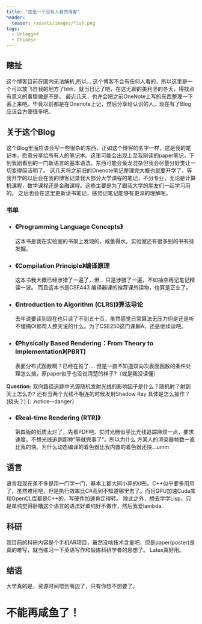```yaml
---
title: "这是一个没有人看的博客"
header:
  teaser: /assets/images/fish.png
tags:
  - Untagged
  - Chinese
---
```


## 瞎扯
这个博客目前在国内无法解析,所以... 这个博客不会有任何人看的，所以这里是一个可以放飞自我的地方了hhh，就当日记了吧，在这无聊的美利坚的冬天，得找点有意义的事情做是不是。
最近几天，也许会把之前OneNote上写的东西整理一下丢上来吧。毕竟以前都是在Onenote上记，然后分享给认识的人，现在有了Blog应该会方便很多吧。

## 关于这个Blog
这个Blog里面应该会写一些很杂的东西，正如这个博客的名字一样，这是我的笔记本，愿意分享给所有人的笔记本。这里可能会出现上至我刚读的paper笔记，下到我刚看到的一门新语言的基本语法。东西可能会鱼龙混杂但我会尽量分好类让一切变得简洁明了。
这几天将之前旧的Onenote笔记整理完大概也就要开学了，等我开学的以后会在我的博客记录我大部分大学课程的笔记，不分专业，无论是计算机课程，数学课程还是金融课程。这些主要是为了跟我大学的朋友们一起学习用的。
之后也会在这里更新读书笔记，感觉记笔记能够有更深的理解呢。
### 书单
- ### 《Programming Language Concepts》

	这本书是我在实验室的书架上发现的，咸鱼得水。实验室还有很多别的书有待发掘。
- ### 《Compilation Principle》编译原理

	这本书我大概已经涉猎了一遍了，但... 只是涉猎了一遍，不如抽空再记笔记精读一波。
	而且这本书是CSE443 编译器课的推荐课外读物，也算是正业了。
- ### 《Introduction to Algorithm (CLRS)》算法导论

	去年说要读到现在也只读了不到五十页，虽然感觉日常算法无压力但是还是听不懂搞OI那帮人整天说的什么。为了CSE250这门课躺A，还是继续读吧。
- ### 《Physically Based Rendering：From Theory to Implementation》(PBRT) 

	表面分布式函数啊？已经在推了.... 但是一直不知道双向次表面函数的条件处理怎么搞，原paper似乎也没说清楚的样子?（或是我没读懂）
	
	
**Question:** 双向路径追踪中光源随机发射光线的影响因子是什么？随机射？射到天上怎么办? 还有当两个光线不相连的时候发射Shadow Ray 具体是怎么操作？(挠头？) 
{: .notice--danger}

	
- ### 《Real-time Rendering (RTR)》

	第四版的纸质太烂了，先看PDF吧。实时光栅似乎比光线追踪麻烦一点，要求速度。不想光线追踪那种“等就完事了”。所以为什么 方某人的渲染器帧数一直比我的快。为什么动态编译的着色器比我内置的着色器还快...umm

## 语言
语言我现在差不多是用一门学一门，基本上都大同小异的(吧)。C++似乎要多用用了，虽然难用吧，但是执行效率比C#高到不知道哪里去了。而且GPU加速Cuda库和OpenCL库都是C++的。写硬件加速肯定得转。
除此之外，想去学学Lisp，只是单纯觉得卧槽这个语言的语法好单纯好不做作，然后我爱lambda.

## 科研
我目前的科研内容是个手机AR项目，虽然没啥技术含量吧，但是paper(poster)是真的难写，就当练习一下英语写作和锻炼科研学者的思想了。
Latex真好用。

## 结语
大学真的是，资源时间喂到嘴边了，只有你想不想要了。
# 不能再咸鱼了！
